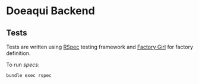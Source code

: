 # Doeaqui Backend

## Tests

Tests are written using [RSpec](https://github.com/rspec/rspec-rails) testing framework
and [Factory Girl](https://github.com/thoughtbot/factory_girl_rails) for factory definition.

To run *specs*:
```
bundle exec rspec
```
